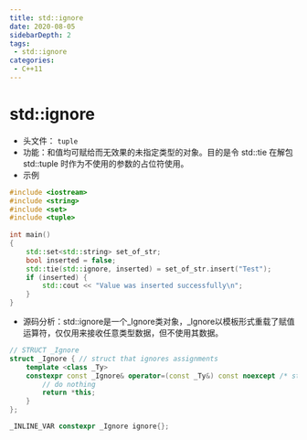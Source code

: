 ```yaml
---
title: std::ignore
date: 2020-08-05
sidebarDepth: 2
tags:
 - std::ignore
categories:
 - C++11
---
```

# std::ignore
- 头文件： `tuple`
- 功能：和值均可赋给而无效果的未指定类型的对象。目的是令 std::tie 在解包 std::tuple 时作为不使用的参数的占位符使用。
- 示例
```c++
#include <iostream>
#include <string>
#include <set>
#include <tuple>
 
int main()
{
    std::set<std::string> set_of_str;
    bool inserted = false;
    std::tie(std::ignore, inserted) = set_of_str.insert("Test");
    if (inserted) {
        std::cout << "Value was inserted successfully\n";
    }
}
```
- 源码分析：std::ignore是一个_Ignore类对象，_Ignore以模板形式重载了赋值运算符，仅仅用来接收任意类型数据，但不使用其数据。
```c++
// STRUCT _Ignore
struct _Ignore { // struct that ignores assignments
    template <class _Ty>
    constexpr const _Ignore& operator=(const _Ty&) const noexcept /* strengthened */ {
        // do nothing
        return *this;
    }
};

_INLINE_VAR constexpr _Ignore ignore{};
```

